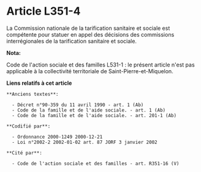 # Article L351-4

La Commission nationale de la tarification sanitaire et sociale est compétente pour statuer en appel des décisions des
commissions interrégionales de la tarification sanitaire et sociale.

**Nota:**

Code de l'action sociale et des familles L531-1 : le présent article n'est pas applicable à la collectivité territoriale de
Saint-Pierre-et-Miquelon.

**Liens relatifs à cet article**

	**Anciens textes**:

	  - Décret n°90-359 du 11 avril 1990 - art. 1 (Ab)
	  - Code de la famille et de l'aide sociale. - art. 1 (Ab)
	  - Code de la famille et de l'aide sociale. - art. 201-1 (Ab)

	**Codifié par**:

	  - Ordonnance 2000-1249 2000-12-21
	  - Loi n°2002-2 2002-01-02 art. 87 JORF 3 janvier 2002

	**Cité par**:

	  - Code de l'action sociale et des familles - art. R351-16 (V)
